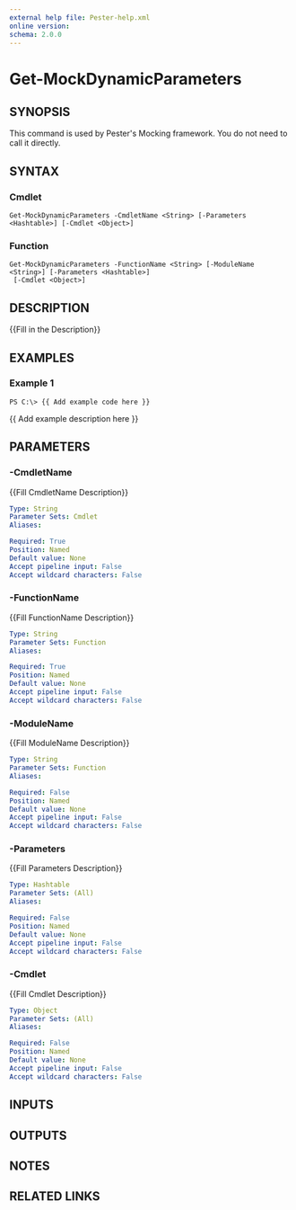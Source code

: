 ```yaml
---
external help file: Pester-help.xml
online version: 
schema: 2.0.0
---
```


# Get-MockDynamicParameters

## SYNOPSIS
This command is used by Pester's Mocking framework. 
You do not need to call it directly.

## SYNTAX

### Cmdlet
```
Get-MockDynamicParameters -CmdletName <String> [-Parameters <Hashtable>] [-Cmdlet <Object>]
```

### Function
```
Get-MockDynamicParameters -FunctionName <String> [-ModuleName <String>] [-Parameters <Hashtable>]
 [-Cmdlet <Object>]
```

## DESCRIPTION
{{Fill in the Description}}

## EXAMPLES

### Example 1
```
PS C:\> {{ Add example code here }}
```

{{ Add example description here }}

## PARAMETERS

### -CmdletName
{{Fill CmdletName Description}}

```yaml
Type: String
Parameter Sets: Cmdlet
Aliases: 

Required: True
Position: Named
Default value: None
Accept pipeline input: False
Accept wildcard characters: False
```

### -FunctionName
{{Fill FunctionName Description}}

```yaml
Type: String
Parameter Sets: Function
Aliases: 

Required: True
Position: Named
Default value: None
Accept pipeline input: False
Accept wildcard characters: False
```

### -ModuleName
{{Fill ModuleName Description}}

```yaml
Type: String
Parameter Sets: Function
Aliases: 

Required: False
Position: Named
Default value: None
Accept pipeline input: False
Accept wildcard characters: False
```

### -Parameters
{{Fill Parameters Description}}

```yaml
Type: Hashtable
Parameter Sets: (All)
Aliases: 

Required: False
Position: Named
Default value: None
Accept pipeline input: False
Accept wildcard characters: False
```

### -Cmdlet
{{Fill Cmdlet Description}}

```yaml
Type: Object
Parameter Sets: (All)
Aliases: 

Required: False
Position: Named
Default value: None
Accept pipeline input: False
Accept wildcard characters: False
```

## INPUTS

## OUTPUTS

## NOTES

## RELATED LINKS


